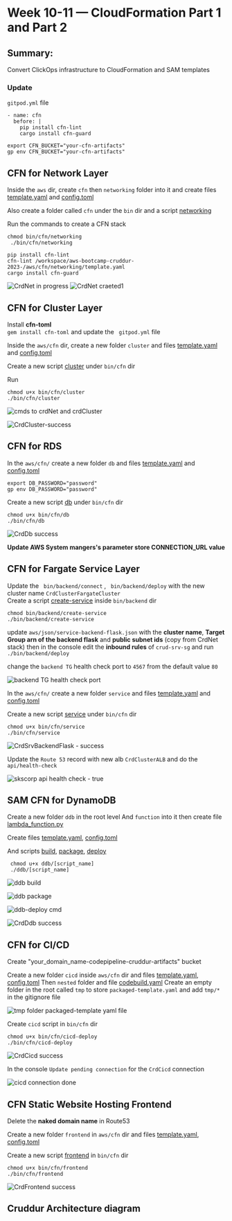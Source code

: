 # Week 10-11 — CloudFormation Part 1 and Part 2

## Summary:
Convert ClickOps infrastructure to CloudFormation and SAM templates

### Update 
```gitpod.yml``` file 
```
- name: cfn
  before: |
    pip install cfn-lint
    cargo install cfn-guard
```
```
export CFN_BUCKET="your-cfn-artifacts"
gp env CFN_BUCKET="your-cfn-artifacts"
```
## CFN for Network Layer

Inside the ```aws``` dir, create ```cfn``` then ```networking``` folder into it and  create files [template.yaml](https://github.com/Sksanth/aws-bootcamp-cruddur-2023-/blob/main/aws/cfn/networking/template.yaml) and [config.toml](https://github.com/Sksanth/aws-bootcamp-cruddur-2023-/blob/main/aws/cfn/networking/config.toml)


Also create a folder called ```cfn``` under the ```bin``` dir and a script [networking](https://github.com/Sksanth/aws-bootcamp-cruddur-2023-/blob/main/bin/cfn/networking)  

Run the commands to create a CFN stack
```
chmod bin/cfn/networking
 ./bin/cfn/networking
```
```
pip install cfn-lint
cfn-lint /workspace/aws-bootcamp-cruddur-2023-/aws/cfn/networking/template.yaml
cargo install cfn-guard
```

![CrdNet in progress](https://github.com/Sksanth/aws-bootcamp-cruddur-2023-/assets/102387885/fc94061f-9136-4d0a-b47c-448706704e88)
![CrdNet craeted1](https://github.com/Sksanth/aws-bootcamp-cruddur-2023-/assets/102387885/a1626d82-247c-40df-90d0-f59e0e71b0ab)

## CFN for Cluster Layer

Install **cfn-toml**<br>
```gem install cfn-toml``` 
and update the ``` gitpod.yml``` file

Inside the ```aws/cfn``` dir, create a new folder ```cluster``` and files [template.yaml](https://github.com/Sksanth/aws-bootcamp-cruddur-2023-/blob/main/aws/cfn/cluster/template.yaml) and [config.toml](https://github.com/Sksanth/aws-bootcamp-cruddur-2023-/blob/main/aws/cfn/cluster/config.toml)

Create a new script [cluster](https://github.com/Sksanth/aws-bootcamp-cruddur-2023-/blob/main/bin/cfn/cluster) under ```bin/cfn``` dir

Run
```
chmod u+x bin/cfn/cluster
./bin/cfn/cluster
```

![cmds to crdNet and crdCluster](https://github.com/Sksanth/aws-bootcamp-cruddur-2023-/assets/102387885/75c139c7-0bb6-4416-8215-ae737f18cc6a)

![CrdCluster-success](https://github.com/Sksanth/aws-bootcamp-cruddur-2023-/assets/102387885/a5a77449-8426-4201-8010-2265b8e7c98c)

## CFN for RDS

In the ```aws/cfn/``` create a new folder ```db``` and files [template.yaml](https://github.com/Sksanth/aws-bootcamp-cruddur-2023-/blob/main/aws/cfn/db/template.yaml) and [config.toml](https://github.com/Sksanth/aws-bootcamp-cruddur-2023-/blob/main/aws/cfn/db/config.toml)

```
export DB_PASSWORD="password"
gp env DB_PASSWORD="password"
```

Create a new script [db](https://github.com/Sksanth/aws-bootcamp-cruddur-2023-/blob/main/bin/cfn/db) under ```bin/cfn``` dir

```
chmod u+x bin/cfn/db
./bin/cfn/db
```
![CrdDb success](https://github.com/Sksanth/aws-bootcamp-cruddur-2023-/assets/102387885/4b6dd917-9354-43bc-bf56-b6c9c90411c7)


**Update AWS System mangers's parameter store CONNECTION_URL value**



## CFN for Fargate Service Layer
Update the ``` bin/backend/connect``` , ``` bin/backend/deploy``` with the new cluster name ```CrdClusterFargateCluster```<br>
Create a script [create-service](https://github.com/Sksanth/aws-bootcamp-cruddur-2023-/blob/main/bin/backend/create-service) inside ```bin/backend``` dir
```
chmod bin/backend/create-service
./bin/backend/create-service
```
update ```aws/json/service-backend-flask.json``` with the **cluster name**, **Target Group arn of the backend flask** and **public subnet ids** (copy from CrdNet stack) then in the console edit the **inbound rules** of ```crud-srv-sg``` and run ```./bin/backend/deploy```

change the ```backend TG``` health check port to ```4567``` from the default value ```80```

![backend TG health check port](https://github.com/Sksanth/aws-bootcamp-cruddur-2023-/assets/102387885/921bf29c-ec32-491d-9f75-c85be2c10084)


In the ```aws/cfn/``` create a new folder ```service``` and files [template.yaml](https://github.com/Sksanth/aws-bootcamp-cruddur-2023-/blob/main/aws/cfn/service/template.yaml) and [config.toml](https://github.com/Sksanth/aws-bootcamp-cruddur-2023-/blob/main/aws/cfn/service/config.toml)

Create a new script [service](https://github.com/Sksanth/aws-bootcamp-cruddur-2023-/blob/main/bin/cfn/service)
under ```bin/cfn``` dir

```
chmod u+x bin/cfn/service
./bin/cfn/service
```

![CrdSrvBackendFlask - success](https://github.com/Sksanth/aws-bootcamp-cruddur-2023-/assets/102387885/3a16eac7-3514-4ac6-aece-46719c377100)

Update the ```Route 53``` record with new alb ```CrdClusterALB``` and do the ```api/health-check``` 


![skscorp api health check - true](https://github.com/Sksanth/aws-bootcamp-cruddur-2023-/assets/102387885/6907bedb-4533-433f-8a5a-bc8d361821bd)

## SAM CFN for DynamoDB
Create a new folder ```ddb``` in the root level 
And ```function``` into it then create file [lambda_function.py](https://github.com/Sksanth/aws-bootcamp-cruddur-2023-/blob/main/ddb/function/lambda_function.py)

Create files [template.yaml](https://github.com/Sksanth/aws-bootcamp-cruddur-2023-/blob/main/ddb/template.yaml), [config.toml](https://github.com/Sksanth/aws-bootcamp-cruddur-2023-/blob/main/ddb/config.toml)

And scripts [build](https://github.com/Sksanth/aws-bootcamp-cruddur-2023-/blob/main/ddb/build), [package](https://github.com/Sksanth/aws-bootcamp-cruddur-2023-/blob/main/ddb/package), [deploy](https://github.com/Sksanth/aws-bootcamp-cruddur-2023-/blob/main/ddb/deploy) 

```
 chmod u+x ddb/[script_name]
 ./ddb/[script_name]
```
![ddb build](https://github.com/Sksanth/aws-bootcamp-cruddur-2023-/assets/102387885/08a9153e-9d98-4f5e-b582-05b0a282bcfd)

![ddb package](https://github.com/Sksanth/aws-bootcamp-cruddur-2023-/assets/102387885/66bfb22e-8f0a-4357-bde6-8764c81d769d)

![ddb-deploy cmd](https://github.com/Sksanth/aws-bootcamp-cruddur-2023-/assets/102387885/c4f1e5bd-d264-48cf-b405-c7bf471ef1fb)

![CrdDdb success](https://github.com/Sksanth/aws-bootcamp-cruddur-2023-/assets/102387885/b8c324be-b89e-41d4-9334-906f47e0b7f7)

## CFN for CI/CD

Create "your_domain_name-codepipeline-cruddur-artifacts" bucket

Create a new folder ```cicd``` inside ```aws/cfn``` dir and files [template.yaml](https://github.com/Sksanth/aws-bootcamp-cruddur-2023-/blob/main/aws/cfn/cicd/template.yaml), [config.toml](https://github.com/Sksanth/aws-bootcamp-cruddur-2023-/blob/main/aws/cfn/cicd/config.toml)
Then ```nested``` folder and file [codebuild.yaml](https://github.com/Sksanth/aws-bootcamp-cruddur-2023-/blob/main/aws/cfn/cicd/nested/codebuild.yaml)
Create an empty folder in the root called ```tmp``` to store ```packaged-template.yaml``` and add ```tmp/*``` in the gitignore file

![tmp folder packaged-template yaml file](https://github.com/Sksanth/aws-bootcamp-cruddur-2023-/assets/102387885/7bd6f4c9-7ec1-4ca8-ad20-2f67a9ffa405)

Create ``` cicd ``` script in ```bin/cfn``` dir
```
chmod u+x bin/cfn/cicd-deploy 
./bin/cfn/cicd-deploy
``` 
![CrdCicd success](https://github.com/Sksanth/aws-bootcamp-cruddur-2023-/assets/102387885/27c71efd-361a-472a-bd41-a314c2100f76)

In the console ```Update pending connection``` for the ```CrdCicd``` connection  

![cicd connection done](https://github.com/Sksanth/aws-bootcamp-cruddur-2023-/assets/102387885/3833eee5-f05c-4213-b2de-6db5411481d3)


## CFN Static Website Hosting Frontend
Delete the **naked domain name** in Route53

Create a new folder ```frontend``` in ```aws/cfn``` dir and files [template.yaml](https://github.com/Sksanth/aws-bootcamp-cruddur-2023-/blob/main/aws/cfn/frontend/template.yaml), [config.toml](https://github.com/Sksanth/aws-bootcamp-cruddur-2023-/blob/main/aws/cfn/frontend/config.toml)

Create a new script [frontend](https://github.com/Sksanth/aws-bootcamp-cruddur-2023-/blob/main/bin/cfn/frontend) in ```bin/cfn``` dir
```
chmod u+x bin/cfn/frontend
./bin/cfn/frontend
```
![CrdFrontend success](https://github.com/Sksanth/aws-bootcamp-cruddur-2023-/assets/102387885/d4863d82-0d32-4f13-a585-7d572746981e)

## Cruddur Architecture diagram

